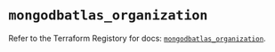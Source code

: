 # `mongodbatlas_organization`

Refer to the Terraform Registory for docs: [`mongodbatlas_organization`](https://registry.terraform.io/providers/mongodb/mongodbatlas/1.13.0/docs/resources/organization).
